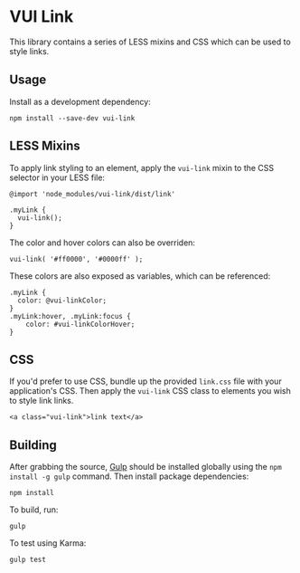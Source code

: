 VUI Link
========

This library contains a series of LESS mixins and CSS which can be used to
style links.

Usage
-----

Install as a development dependency:

    npm install --save-dev vui-link

LESS Mixins
-----------

To apply link styling to an element, apply the `vui-link` mixin to the CSS
selector in your LESS file:

    @import 'node_modules/vui-link/dist/link'
    
    .myLink {
      vui-link();
    }

The color and hover colors can also be overriden:

    vui-link( '#ff0000', '#0000ff' );

These colors are also exposed as variables, which can be referenced:

    .myLink {
      color: @vui-linkColor;
    }
    .myLink:hover, .myLink:focus {
    	color: #vui-linkColorHover;
    }

CSS
---

If you'd prefer to use CSS, bundle up the provided `link.css` file with
your application's CSS. Then apply the `vui-link` CSS class to elements you
wish to style link links.

    <a class="vui-link">link text</a>

Building
--------

After grabbing the source, [Gulp](http://gulpjs.com/) should be installed globally
using the `npm install -g gulp` command. Then install package dependencies:

    npm install

To build, run:

    gulp

To test using Karma:

    gulp test